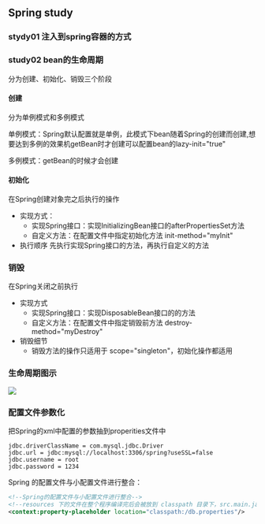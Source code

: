 ## Spring study
### stydy01 注入到spring容器的方式
### study02 bean的生命周期
分为创建、初始化、销毁三个阶段
#### 创建
分为单例模式和多例模式

单例模式：Spring默认配置就是单例，此模式下bean随着Spring的创建而创建,想要达到多例的效果机getBean时才创建可以配置bean的lazy-init="true"

多例模式：getBean的时候才会创建

#### 初始化
在Spring创建对象完之后执行的操作
- 实现方式：
  - 实现Spring接口：实现InitializingBean接口的afterPropertiesSet方法
  - 自定义方法：在配置文件中指定初始化方法 init-method="myInit"
- 执行顺序
  先执行实现Spring接口的方法，再执行自定义的方法
### 销毁
在Spring关闭之前执行
- 实现方式
  - 实现Spring接口：实现DisposableBean接口的的方法
  - 自定义方法：在配置文件中指定销毁前方法 destroy-method="myDestroy"
- 销毁细节
  - 销毁方法的操作只适用于 scope="singleton"，初始化操作都适用
  
### 生命周期图示
![](http://img.qiangssvip.com/img/everyday/Spring%E7%94%9F%E5%91%BD%E5%91%A8%E6%9C%9F.png)

### 配置文件参数化
把Spring的xml中配置的参数抽到properities文件中
```properties
jdbc.driverClassName = com.mysql.jdbc.Driver
jdbc.url = jdbc:mysql://localhost:3306/spring?useSSL=false
jdbc.username = root
jdbc.password = 1234
```
Spring 的配置文件与小配置文件进行整合：
```xml
<!--Spring的配置文件与⼩配置文件进行整合-->
<!--resources 下的文件在整个程序编译完后会被放到 classpath 目录下，src.main.java中的文件也是-->
<context:property-placeholder location="classpath:/db.properties"/>
```